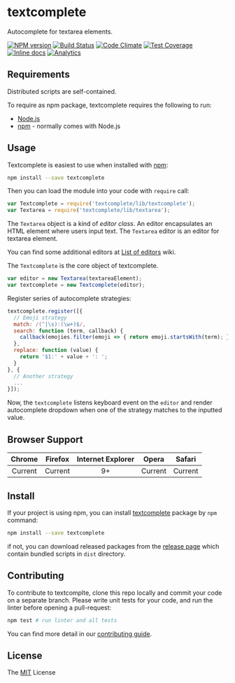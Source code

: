 # textcomplete

Autocomplete for textarea elements.

[![NPM version](http://img.shields.io/npm/v/textcomplete.svg)](https://www.npmjs.com/package/textcomplete)
[![Build Status](https://travis-ci.org/yuku-t/textcomplete.svg?branch=master)](https://travis-ci.org/yuku-t/textcomplete)
[![Code Climate](https://codeclimate.com/github/yuku-t/textcomplete/badges/gpa.svg)](https://codeclimate.com/github/yuku-t/textcomplete)
[![Test Coverage](https://codeclimate.com/github/yuku-t/textcomplete/badges/coverage.svg)](https://codeclimate.com/github/yuku-t/textcomplete/coverage)
[![Inline docs](http://inch-ci.org/github/yuku-t/textcomplete.svg?branch=master)](http://inch-ci.org/github/yuku-t/textcomplete)
[![Analytics](https://ga-beacon.appspot.com/UA-4932407-14/textcomplete/readme)](https://github.com/igrigorik/ga-beacon)

## Requirements

Distributed scripts are self-contained.

To require as npm package, textcomplete requires the following to run:

- [Node.js](https://nodejs.org/)
- [npm] - normally comes with Node.js

## Usage

Textcomplete is easiest to use when installed with [npm]:

```bash
npm install --save textcomplete
```

Then you can load the module into your code with `require` call:

```js
var Textcomplete = require('textcomplete/lib/textcomplete');
var Textarea = require('textcomplete/lib/textarea');
```

The `Textarea` object is a kind of *editor class*. An editor encapsulates an HTML element where users input text. The `Textarea` editor is an editor for textarea element.

You can find some additional editors at [List of editors](https://github.com/yuku-t/textcomplete/wiki/Editors) wiki.

The `Textcomplete` is the core object of textcomplete.

```js
var editor = new Textarea(textareaElement);
var textcomplete = new Textcomplete(editor);
```

Register series of autocomplete strategies:

```js
textcomplete.register([{
  // Emoji strategy
  match: /(^|\s):(\w+)$/,
  search: function (term, callback) {
    callback(emojies.filter(emoji => { return emoji.startsWith(term); }));
  },
  replace: function (value) {
    return '$1:' + value + ': ';
  }
}, {
  // Another strategy
  ...
}]);
```

Now, the `textcomplete` listens keyboard event on the `editor` and render autocomplete dropdown when one of the strategy matches to the inputted value.

## Browser Support

 Chrome  | Firefox  | Internet Explorer |  Opera  | Safari
:-------:|:--------:|:-----------------:|:-------:|:-------:
 Current | Current  |        9+         | Current | Current

## Install

If your project is using npm, you can install [textcomplete](https://www.npmjs.com/package/textcomplete) package by `npm` command:

```bash
npm install --save textcomplete
```

if not, you can download released packages from the [release page](https://github.com/yuku-t/textcomplete/releases) which contain bundled scripts in `dist` directory.

## Contributing

To contribute to textcomplte, clone this repo locally and commit your code on a separate branch.
Please write unit tests for your code, and run the linter before opening a pull-request:

```bash
npm test # run linter and all tests
```

You can find more detail in our [contributing guide](https://github.com/yuku-t/textcomplete/blob/master/CONTRIBUTING.md).

## License

The [MIT](https://github.com/yuku-t/textcomplete/blob/master/LICENSE) License

[npm]: https://www.npmjs.com/
